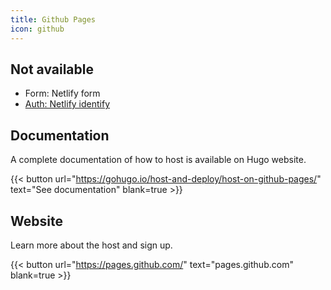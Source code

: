 ```yaml
---
title: Github Pages
icon: github
---
```


## Not available

- Form: Netlify form
- [Auth: Netlify identify](/docs/getting-started/auth/netlify/)

## Documentation

A complete documentation of how to host is available on Hugo website.

{{< button url="https://gohugo.io/host-and-deploy/host-on-github-pages/" text="See documentation" blank=true >}}

## Website

Learn more about the host and sign up.

{{< button url="https://pages.github.com/" text="pages.github.com" blank=true >}}
